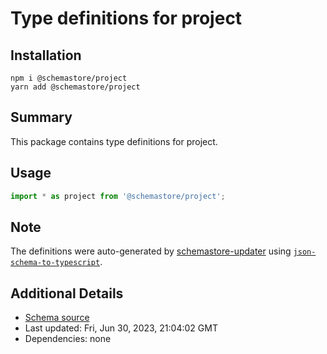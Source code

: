 # Type definitions for project

## Installation

```
npm i @schemastore/project
yarn add @schemastore/project
```

## Summary

This package contains type definitions for project.

## Usage

```ts
import * as project from '@schemastore/project';
```

## Note

The definitions were auto-generated by [schemastore-updater](https://github.com/ffflorian/schemastore-updater) using [`json-schema-to-typescript`](https://www.npmjs.com/package/json-schema-to-typescript).

## Additional Details

* [Schema source](https://github.com/SchemaStore/schemastore/tree/master/src/schemas/json/project)
* Last updated: Fri, Jun 30, 2023, 21:04:02 GMT
* Dependencies: none
